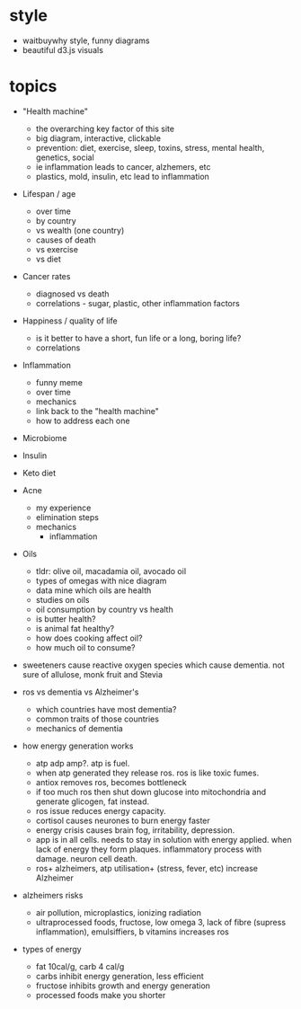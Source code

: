 # style
- waitbuywhy style, funny diagrams
- beautiful d3.js visuals
  
# topics
- "Health machine"
  - the overarching key factor of this site
  - big diagram, interactive, clickable
  - prevention: diet, exercise, sleep, toxins, stress, mental health, genetics, social
  - ie inflammation leads to cancer, alzhemers, etc
  - plastics, mold, insulin, etc lead to inflammation
- Lifespan / age
  - over time
  - by country
  - vs wealth (one country)
  - causes of death
  - vs exercise
  - vs diet
- Cancer rates 
  - diagnosed vs death
  - correlations - sugar, plastic, other inflammation factors
- Happiness / quality of life
  - is it better to have a short, fun life or a long, boring life?
  - correlations
- Inflammation
  - funny meme
  - over time
  - mechanics
  - link back to the "health machine"
  - how to address each one
- Microbiome
- Insulin
- Keto diet
- Acne
  - my experience
  - elimination steps
  - mechanics
    - inflammation
- Oils
  - tldr: olive oil, macadamia oil, avocado oil
  - types of omegas with nice diagram
  - data mine which oils are health
  - studies on oils
  - oil consumption by country vs health
  - is butter health?
  - is animal fat healthy?
  - how does cooking affect oil?
  - how much oil to consume?
- sweeteners cause reactive oxygen species which cause dementia. not sure of allulose, monk fruit and Stevia
- ros vs dementia vs Alzheimer's
  - which countries have most dementia?
  - common traits of those countries
  - mechanics of dementia
- how energy generation works
  - atp adp amp?. atp is fuel.
  - when atp generated they release ros. ros is like toxic fumes.
  - antiox removes ros, becomes bottleneck
  - if too much ros then shut down glucose into mitochondria and generate glicogen, fat instead.
  - ros issue reduces energy capacity. 
  - cortisol causes neurones to burn energy faster
  - energy crisis causes brain fog, irritability, depression. 
  - app is in all cells. needs to stay in solution with energy applied. when lack of energy they form plaques. inflammatory process with damage. neuron cell death. 
  - ros+ alzheimers, atp utilisation+ (stress, fever, etc) increase Alzheimer 

- alzheimers risks
  - air pollution, microplastics, ionizing radiation
  - ultraprocessed foods, fructose, low omega 3, lack of fibre (supress inflammation), emulsiffiers, b vitamins increases ros

- types of energy
  - fat 10cal/g, carb 4 cal/g
  - carbs inhibit energy generation, less efficient
  - fructose inhibits growth and energy generation
  - processed foods make you shorter


